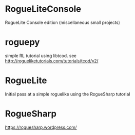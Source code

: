 
# RogueLiteConsole
RogueLite Console edition (miscellaneous small projects)

# roguepy
simple RL tutorial using libtcod. see http://rogueliketutorials.com/tutorials/tcod/v2/

# RogueLite
Initial pass at a simple roguelike using the RogueSharp tutorial 

# RogueSharp
https://roguesharp.wordpress.com/
